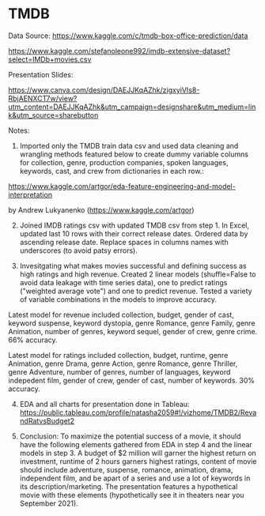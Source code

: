 # TMDB

Data Source: 
https://www.kaggle.com/c/tmdb-box-office-prediction/data

https://www.kaggle.com/stefanoleone992/imdb-extensive-dataset?select=IMDb+movies.csv


Presentation Slides:

https://www.canva.com/design/DAEJJKqAZhk/zigxyiVIs8-RbjAENXCT7w/view?utm_content=DAEJJKqAZhk&utm_campaign=designshare&utm_medium=link&utm_source=sharebutton

Notes:

1. Imported only the TMDB train data csv and used data cleaning and wrangling methods featured below to create dummy variable columns for collection, genre, production companies, spoken languages, keywords, cast, and crew from dictionaries in each row.: 

https://www.kaggle.com/artgor/eda-feature-engineering-and-model-interpretation

by Andrew Lukyanenko (https://www.kaggle.com/artgor) 

2. Joined IMDB ratings csv with updated TMDB csv from step 1. In Excel, updated last 10 rows with their correct release dates. Ordered data by ascending release date. Replace spaces in columns names with underscores (to avoid patsy errors).

3. Invesitgating what makes movies successful and defining success as high ratings and high revenue. Created 2 linear models (shuffle=False to avoid data leakage with time series data), one to predict ratings ("weighted average vote") and one to predict revenue. Tested a variety of variable combinations in the models to improve accuracy. 

Latest model for revenue included collection, budget, gender of cast, keyword suspense, keyword dystopia, genre Romance, genre Family, genre Animation, number of genres, keyword sequel, gender of crew, genre crime. 66% accuracy.

Latest model for ratings included collection, budget, runtime, genre Animation, genre Drama, genre Action,  genre Romance, genre Thriller, genre Adventure, number of genres, number of languages, keyword indepedent film, gender of crew, gender of cast, number of keywords. 30% accuracy.

4. EDA and all charts for presentation done in Tableau:
https://public.tableau.com/profile/natasha2059#!/vizhome/TMDB2/RevandRatvsBudget2

5. Conclusion: To maximize the potential success of a movie, it should have the following elements gathered from EDA in step 4 and the linear models in step 3. A budget of $2 million will garner the highest return on investment, runtime of 2 hours garners highest ratings, content of movie should include adventure, suspense, romance, animation, drama, independent film, and be apart of a series and use a lot of keywords in its description/marketing. The presentation features a hypothetical movie with these elements (hypothetically see it in theaters near you September 2021).



